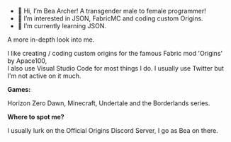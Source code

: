 - 👋 Hi, I’m Bea Archer! A transgender male to female programmer!
- 👀 I’m interested in JSON, FabricMC and coding custom Origins.
- 🌱 I’m currently learning JSON.

A more in-depth look into me.

I like creating / coding custom origins for the famous Fabric mod 'Origins' by Apace100,  
I also use Visual Studio Code for most things I do. I usually use Twitter but I'm not active on it much.

**Games:**

Horizon Zero Dawn, Minecraft, Undertale and the Borderlands series.  

**Where to spot me?**

I usually lurk on the Official Origins Discord Server, I go as Bea on there.
